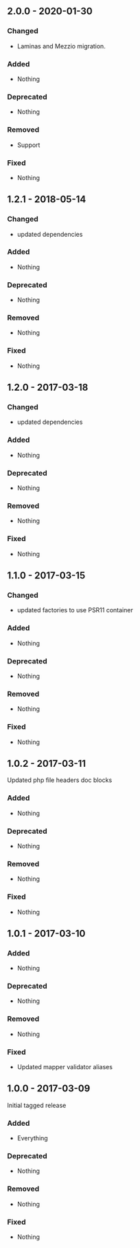 ## 2.0.0 - 2020-01-30

### Changed
* Laminas and Mezzio migration.

### Added
* Nothing

### Deprecated
* Nothing

### Removed
* Support

### Fixed
* Nothing


## 1.2.1 - 2018-05-14

### Changed
* updated dependencies

### Added
* Nothing

### Deprecated
* Nothing

### Removed
* Nothing

### Fixed
* Nothing


## 1.2.0 - 2017-03-18

### Changed
* updated dependencies

### Added
* Nothing

### Deprecated
* Nothing

### Removed
* Nothing

### Fixed
* Nothing


## 1.1.0 - 2017-03-15

### Changed
* updated factories to use PSR11 container

### Added
* Nothing

### Deprecated
* Nothing

### Removed
* Nothing

### Fixed
* Nothing


## 1.0.2 - 2017-03-11

Updated php file headers doc blocks

### Added
* Nothing

### Deprecated
* Nothing

### Removed
* Nothing

### Fixed
* Nothing


## 1.0.1 - 2017-03-10

### Added
* Nothing

### Deprecated
* Nothing

### Removed
* Nothing

### Fixed
* Updated mapper validator aliases


## 1.0.0 - 2017-03-09

Initial tagged release

### Added
* Everything

### Deprecated
* Nothing

### Removed
* Nothing

### Fixed
* Nothing
